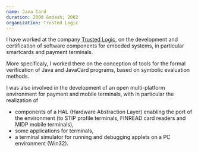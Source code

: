 ```yaml
---
name: Java Card
duration: 2000 &mdash; 2002
organization: Trusted Logic
---
```


I have worked at the company [Trusted Logic](http://www.trusted-logic.fr), 
on the development and certification of software components for embeded systems, 
in particular smartcards and payment terminals.

More specificaly, I worked there on the 
conception of tools for the formal verification of Java and JavaCard programs, 
based on symbolic evaluation methods.

I was also involved in the development of an open multi-platform environment
for payment and mobile terminals,
with in particular the realization of 
* components of a HAL (Hardware Abstraction Layer) enabling the port of the environment  (to STIP profile terminals, FINREAD card readers and MIDP mobile terminals),
* some applications for terminals,
* a terminal simulator for running and debugging applets on a PC environment (Win32).



